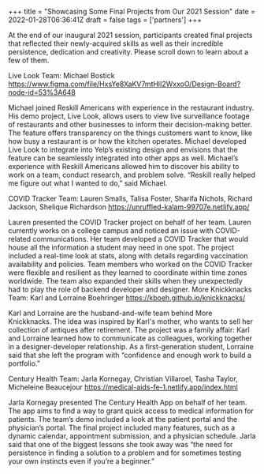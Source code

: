 +++
title = "Showcasing Some Final Projects from Our 2021 Session"
date = 2022-01-28T06:36:41Z
draft = false
tags = ['partners']
+++

At the end of our inaugural 2021 session, participants created final projects that reflected their newly-acquired skills as well as their incredible persistence, dedication and creativity. Please scroll down to learn about a few of them.

Live Look
Team: Michael Bostick
https://www.figma.com/file/HxsYe8XaKV7mtHlI2WxxoO/Design-Board?node-id=53%3A648

Michael joined Reskill Americans with experience in the restaurant industry. His demo project, Live Look, allows users to view live surveillance footage of restaurants and other businesses to inform their decision-making better. The feature offers transparency on the things customers want to know, like how busy a restaurant is or how the kitchen operates. Michael developed Live Look to integrate into Yelp’s existing design and envisions that the feature can be seamlessly integrated into other apps as well. Michael’s experience with Reskill Americans allowed him to discover his ability to work on a team, conduct research, and problem solve. “Reskill really helped me figure out what I wanted to do,” said Michael.

COVID Tracker
Team: Lauren Smalls, Talisa Foster, Sharifa Nichols, Richard Jackson, Shelique Richardson
https://unruffled-kalam-99707e.netlify.app/

Lauren presented the COVID Tracker project on behalf of her team. Lauren currently works on a college campus and noticed an issue with COVID-related communications. Her team developed a COVID Tracker that would house all the information a student may need in one spot. The project included a real-time look at stats, along with details regarding vaccination availability and policies. Team members who worked on the COVID Tracker were flexible and resilient as they learned to coordinate within time zones worldwide. The team also expanded their skills when they unexpectedly had to play the role of backend developer and designer.
More Knickknacks
Team: Karl and Lorraine Boehringer
https://kboeh.github.io/knickknacks/

Karl and Lorraine are the husband-and-wife team behind More Knickknacks. The idea was inspired by Karl's mother, who wants to sell her collection of antiques after retirement. The project was a family affair: Karl and Lorraine learned how to communicate as colleagues, working together in a designer-developer relationship. As a first-generation student, Lorraine said that she left the program with “confidence and enough work to build a portfolio.”

Century Health
Team: Jarla Kornegay, Christian Villaroel, Tasha Taylor, Micheleine Beaucejour
https://medical-aids-fe-1.netlify.app/index.html

Jarla Kornegay presented The Century Health App on behalf of her team. The app aims to find a way to grant quick access to medical information for patients. The team’s demo included a look at the patient portal and the physician’s portal. The final project included many features, such as a dynamic calendar, appointment submission, and a physician schedule. Jarla said that one of the biggest lessons she took away was “the need for persistence in finding a solution to a problem and for sometimes testing your own instincts even if you’re a beginner.”


